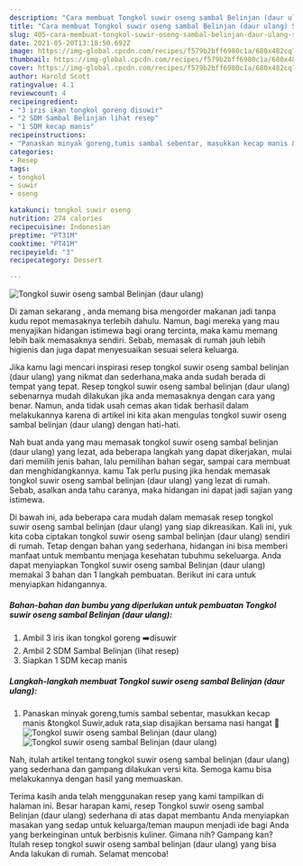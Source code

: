 ```yaml
---
description: "Cara membuat Tongkol suwir oseng sambal Belinjan (daur ulang) Sederhana dan Mudah Dibuat"
title: "Cara membuat Tongkol suwir oseng sambal Belinjan (daur ulang) Sederhana dan Mudah Dibuat"
slug: 405-cara-membuat-tongkol-suwir-oseng-sambal-belinjan-daur-ulang-sederhana-dan-mudah-dibuat
date: 2021-05-20T13:18:50.692Z
image: https://img-global.cpcdn.com/recipes/f579b2bff6980c1a/680x482cq70/tongkol-suwir-oseng-sambal-belinjan-daur-ulang-foto-resep-utama.jpg
thumbnail: https://img-global.cpcdn.com/recipes/f579b2bff6980c1a/680x482cq70/tongkol-suwir-oseng-sambal-belinjan-daur-ulang-foto-resep-utama.jpg
cover: https://img-global.cpcdn.com/recipes/f579b2bff6980c1a/680x482cq70/tongkol-suwir-oseng-sambal-belinjan-daur-ulang-foto-resep-utama.jpg
author: Harold Scott
ratingvalue: 4.1
reviewcount: 4
recipeingredient:
- "3 iris ikan tongkol goreng disuwir"
- "2 SDM Sambal Belinjan lihat resep"
- "1 SDM kecap manis"
recipeinstructions:
- "Panaskan minyak goreng,tumis sambal sebentar, masukkan kecap manis &amp;tongkol Suwir,aduk rata,siap disajikan bersama nasi hangat 🤤"
categories:
- Resep
tags:
- tongkol
- suwir
- oseng

katakunci: tongkol suwir oseng 
nutrition: 274 calories
recipecuisine: Indonesian
preptime: "PT31M"
cooktime: "PT41M"
recipeyield: "3"
recipecategory: Dessert

---
```



![Tongkol suwir oseng sambal Belinjan (daur ulang)](https://img-global.cpcdn.com/recipes/f579b2bff6980c1a/680x482cq70/tongkol-suwir-oseng-sambal-belinjan-daur-ulang-foto-resep-utama.jpg)

Di zaman  sekarang , anda memang bisa mengorder makanan jadi tanpa kudu repot memasaknya terlebih dahulu. Namun, bagi mereka yang mau menyajikan hidangan istimewa bagi orang tercinta, maka kamu memang lebih baik memasaknya sendiri. Sebab, memasak di rumah jauh lebih higienis dan juga dapat menyesuaikan sesuai selera keluarga.

Jika kamu lagi mencari inspirasi resep tongkol suwir oseng sambal belinjan (daur ulang) yang nikmat dan sederhana,maka anda sudah berada di tempat yang tepat. Resep tongkol suwir oseng sambal belinjan (daur ulang)  sebenarnya mudah dilakukan jika anda memasaknya dengan cara yang benar. Namun, anda tidak usah cemas akan tidak berhasil dalam melakukannya 
karena di artikel ini kita akan mengulas tongkol suwir oseng sambal belinjan (daur ulang) dengan hati-hati.  



Nah buat anda yang mau memasak tongkol suwir oseng sambal belinjan (daur ulang) yang lezat, ada beberapa langkah yang dapat dikerjakan, mulai dari memilih jenis bahan, lalu pemilihan bahan segar, sampai cara membuat dan menghidangkannya. kamu Tak perlu pusing jika hendak memasak tongkol suwir oseng sambal belinjan (daur ulang) yang lezat di rumah. Sebab, asalkan anda  tahu caranya, maka hidangan ini dapat jadi sajian yang istimewa.

Di bawah ini, ada beberapa cara mudah dalam memasak resep tongkol suwir oseng sambal belinjan (daur ulang) yang siap dikreasikan. Kali ini, yuk kita coba ciptakan tongkol suwir oseng sambal belinjan (daur ulang) sendiri di rumah. Tetap dengan bahan yang sederhana, hidangan ini bisa memberi manfaat untuk membantu menjaga kesehatan tubuhmu sekeluarga. Anda dapat menyiapkan Tongkol suwir oseng sambal Belinjan (daur ulang) memakai 3 bahan dan 1 langkah pembuatan. Berikut ini cara untuk menyiapkan hidangannya.

<!--inarticleads1-->

##### Bahan-bahan dan bumbu yang diperlukan untuk pembuatan Tongkol suwir oseng sambal Belinjan (daur ulang):

1. Ambil 3 iris ikan tongkol goreng ➡️disuwir
1. Ambil 2 SDM Sambal Belinjan (lihat resep)
1. Siapkan 1 SDM kecap manis




<!--inarticleads2-->

##### Langkah-langkah membuat Tongkol suwir oseng sambal Belinjan (daur ulang):

1. Panaskan minyak goreng,tumis sambal sebentar, masukkan kecap manis &amp;tongkol Suwir,aduk rata,siap disajikan bersama nasi hangat 🤤
<img src="https://img-global.cpcdn.com/steps/864a9f6c7f994294/160x128cq70/tongkol-suwir-oseng-sambal-belinjan-daur-ulang-langkah-memasak-1-foto.jpg" alt="Tongkol suwir oseng sambal Belinjan (daur ulang)"><img src="https://img-global.cpcdn.com/steps/ee5b9ec6223d8d25/160x128cq70/tongkol-suwir-oseng-sambal-belinjan-daur-ulang-langkah-memasak-1-foto.jpg" alt="Tongkol suwir oseng sambal Belinjan (daur ulang)">



Nah, itulah artikel tentang  tongkol suwir oseng sambal belinjan (daur ulang)  yang sederhana dan gampang dilakukan versi kita. Semoga kamu bisa melakukannya dengan hasil yang memuaskan. 

Terima kasih anda telah menggunakan resep yang kami tampilkan di halaman ini. Besar harapan kami, resep  Tongkol suwir oseng sambal Belinjan (daur ulang) sederhana di atas dapat membantu Anda menyiapkan masakan yang sedap untuk keluarga/teman maupun menjadi ide bagi Anda yang berkeinginan untuk berbisnis kuliner. Gimana nih? Gampang kan? Itulah resep tongkol suwir oseng sambal belinjan (daur ulang) yang bisa Anda lakukan di rumah. Selamat mencoba!

